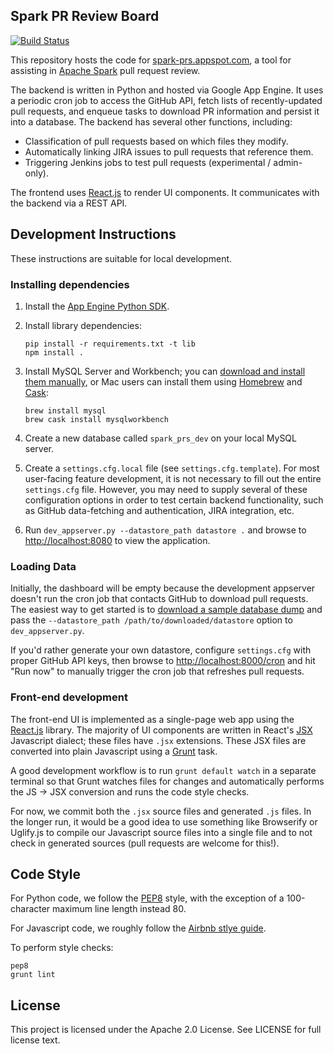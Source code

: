 ## Spark PR Review Board

[![Build Status](https://travis-ci.org/databricks/spark-pr-dashboard.svg?branch=master)](https://travis-ci.org/databricks/spark-pr-dashboard)

This repository hosts the code for [spark-prs.appspot.com](http://spark-prs.appspot.com), a tool for assisting in [Apache Spark](https://github.com/apache/spark/) pull request review.

The backend is written in Python and hosted via Google App Engine.  It uses a periodic cron job to access the GitHub API, fetch lists of recently-updated pull requests, and enqueue tasks to download PR information and persist it into a database.  The backend has several other functions, including:

- Classification of pull requests based on which files they modify.
- Automatically linking JIRA issues to pull requests that reference them.
- Triggering Jenkins jobs to test pull requests (experimental / admin-only).

The frontend uses [React.js](https://facebook.github.io/react/) to render UI components.  It communicates with the backend via a REST API.

## Development Instructions

These instructions are suitable for local development.

### Installing dependencies
1. Install the [App Engine Python SDK](https://developers.google.com/appengine/downloads).
2. Install library dependencies:

   ```
   pip install -r requirements.txt -t lib
   npm install .   
   ```
3. Install MySQL Server and Workbench; you can [download and install them manually](https://dev.mysql.com/downloads/), or Mac users can install them using [Homebrew](http://brew.sh/) and [Cask](http://caskroom.io/):

   ```
   brew install mysql
   brew cask install mysqlworkbench
   ```
4. Create a new database called `spark_prs_dev` on your local MySQL server.
5. Create a `settings.cfg.local` file (see `settings.cfg.template`).  For most user-facing feature development, it is not necessary to fill out the entire `settings.cfg` file.  However, you may need to supply several of these configuration options in order to test certain backend functionality, such as GitHub data-fetching and authentication, JIRA integration, etc.
5. Run `dev_appserver.py --datastore_path datastore .` and browse to [http://localhost:8080](http://localhost:8080) to view the application.

###  Loading Data
Initially, the dashboard will be empty because the development appserver doesn't run the cron job that contacts GitHub to download pull requests.  The easiest way to get started is to [download a sample database dump](https://www.dropbox.com/s/uoxgx3c028r1pj9/datastore?dl=0) and pass the `--datastore_path /path/to/downloaded/datastore` option to `dev_appserver.py`.

If you'd rather generate your own datastore, configure `settings.cfg` with proper GitHub API keys, then browse to [http://localhost:8000/cron](http://localhost:8000/cron) and hit "Run now" to manually trigger the cron job that refreshes pull requests.

### Front-end development

The front-end UI is implemented as a single-page web app using the [React.js](https://facebook.github.io/react/) library.  The majority of UI components are written in React's [JSX](https://facebook.github.io/react/docs/jsx-in-depth.html) Javascript dialect; these files have `.jsx` extensions.  These JSX files are converted into plain Javascript using a [Grunt](http://gruntjs.com/) task.

A good development workflow is to run `grunt default watch` in a separate terminal so that Grunt watches files for changes and automatically performs the JS -> JSX conversion and runs the code style checks.

For now, we commit both the `.jsx` source files and generated `.js` files.  In the longer run, it would be a good idea to use something like Browserify or Uglify.js to compile our Javascript source files into a single file and to not check in generated sources (pull requests are welcome for this!).

## Code Style

For Python code, we follow the [PEP8](https://www.python.org/dev/peps/pep-0008) style, with the exception of a 100-character maximum line length instead 80.

For Javascript code, we roughly follow the [Airbnb stlye guide](https://github.com/airbnb/javascript).

To perform style checks:

```
pep8
grunt lint
```

## License

This project is licensed under the Apache 2.0 License. See LICENSE for full license text.
